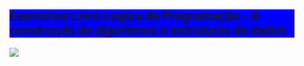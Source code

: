 
<link rel="stylesheet" href="https://stackpath.bootstrapcdn.com/bootstrap/4.5.2/css/bootstrap.min.css" integrity="sha384-JcKb8q3iqJ61gNV9KGb8thSsNjpSL0n8PARn9HuZOnIxN0hoP+VmmDGMN5t9UJ0Z" crossorigin="anonymous">
<body>
  <div class="container-fluid" style="background-color:blue">
  <h2> Exercicios Livro Logica de Programação - A construção de algoritmos
e estruturas de dados </h2>
  </div>
  <img src="https://www.google.com/imgres?imgurl=https%3A%2F%2Fi1.wp.com%2Feducadoresnolinux.top%2Fwp-content%2Fuploads%2F2019%2F05%2Fopengraph-icon-200x200-1.png%3Fssl%3D1&imgrefurl=https%3A%2F%2Feducadoresnolinux.top%2F2019%2F05%2Fpython-tkinter-aula-3-inserindo-imagens.html&tbnid=rAwiB7XLrqWUZM&vet=12ahUKEwiUvLPV6oDsAhXBK7kGHbmMBrEQMygLegUIARC7AQ..i&docid=mxz2U6mIBJ_BWM&w=200&h=200&q=python%203%20imagens&ved=2ahUKEwiUvLPV6oDsAhXBK7kGHbmMBrEQMygLegUIARC7AQ">
  

</body>
